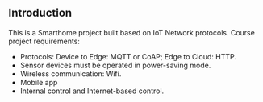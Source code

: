 ## Introduction
This is a Smarthome project built based on IoT Network protocols.
Course project requirements:
- Protocols: Device to Edge: MQTT or CoAP; Edge to Cloud: HTTP.
- Sensor devices must be operated in power-saving mode.
- Wireless communication: Wifi.
- Mobile app
- Internal control and Internet-based control.
